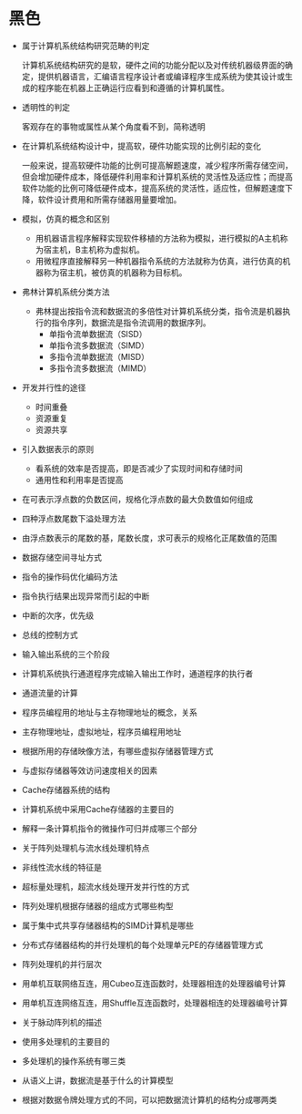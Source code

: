 # 黑色

- 属于计算机系统结构研究范畴的判定
    
    计算机系统结构研究的是软，硬件之间的功能分配以及对传统机器级界面的确定，提供机器语言，汇编语言程序设计者或编译程序生成系统为使其设计或生成的程序能在机器上正确运行应看到和遵循的计算机属性。
- 透明性的判定
    
    客观存在的事物或属性从某个角度看不到，简称透明
- 在计算机系统结构设计中，提高软，硬件功能实现的比例引起的变化
    
    一般来说，提高软硬件功能的比例可提高解题速度，减少程序所需存储空间，但会增加硬件成本，降低硬件利用率和计算机系统的灵活性及适应性；而提高软件功能的比例可降低硬件成本，提高系统的灵活性，适应性，但解题速度下降，软件设计费用和所需存储器用量要增加。
- 模拟，仿真的概念和区别
    - 用机器语言程序解释实现软件移植的方法称为模拟，进行模拟的A主机称为宿主机，B主机称为虚拟机。
    - 用微程序直接解释另一种机器指令系统的方法就称为仿真，进行仿真的机器称为宿主机，被仿真的机器称为目标机。
- 弗林计算机系统分类方法
    - 弗林提出按指令流和数据流的多倍性对计算机系统分类，指令流是机器执行的指令序列，数据流是指令流调用的数据序列。
        - 单指令流单数据流（SISD）
        - 单指令流多数据流（SIMD）
        - 多指令流单数据流（MISD）
        - 多指令流多数据流（MIMD）
- 开发并行性的途径
    - 时间重叠
    - 资源重复
    - 资源共享
- 引入数据表示的原则
    - 看系统的效率是否提高，即是否减少了实现时间和存储时间
    - 通用性和利用率是否提高
- 在可表示浮点数的负数区间，规格化浮点数的最大负数值如何组成
- 四种浮点数尾数下溢处理方法
- 由浮点数表示的尾数的基，尾数长度，求可表示的规格化正尾数值的范围
- 数据存储空间寻址方式
- 指令的操作码优化编码方法
- 指令执行结果出现异常而引起的中断
- 中断的次序，优先级
- 总线的控制方式
- 输入输出系统的三个阶段
- 计算机系统执行通道程序完成输入输出工作时，通道程序的执行者
- 通道流量的计算
- 程序员编程用的地址与主存物理地址的概念，关系
- 主存物理地址，虚拟地址，程序员编程用地址
- 根据所用的存储映像方法，有哪些虚拟存储器管理方式
- 与虚拟存储器等效访问速度相关的因素
- Cache存储器系统的结构
- 计算机系统中采用Cache存储器的主要目的
- 解释一条计算机指令的微操作可归并成哪三个部分
- 关于阵列处理机与流水线处理机特点
- 非线性流水线的特征是
- 超标量处理机，超流水线处理开发并行性的方式
- 阵列处理机根据存储器的组成方式哪些构型
- 属于集中式共享存储器结构的SIMD计算机是哪些
- 分布式存储器结构的并行处理机的每个处理单元PE的存储器管理方式
- 阵列处理机的并行层次
- 用单机互联网络互连，用Cubeo互连函数时，处理器相连的处理器编号计算
- 用单机互连网络互连，用Shuffle互连函数时，处理器相连的处理器编号计算
- 关于脉动阵列机的描述
- 使用多处理机的主要目的
- 多处理机的操作系统有哪三类
- 从语义上讲，数据流是基于什么的计算模型
- 根据对数据令牌处理方式的不同，可以把数据流计算机的结构分成哪两类